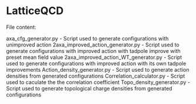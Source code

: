 # LatticeQCD

File content:

axa_cfg_generator.py - Script used to generate configurations with unimproved action
2axa_improved_action_generator.py - Script used to generate configurations with improved action with tadpole improve with preset mean field value
2axa_improved_action_WT_generator.py - Script used to generate configurations with improved action with its own tadpole improvements
Action_density_generator.py - Script used to generate action densities from generated configurations
Correlation_calculator.py - Script used to caculate the the correlation coefficient
Topo_density_generator.py - Script used to generate topological charge densities from generated configurations
